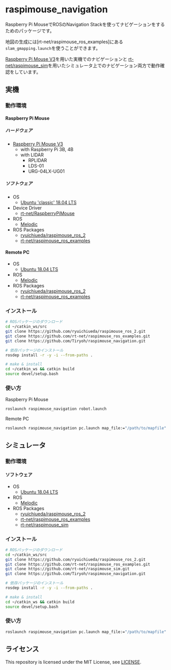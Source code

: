 # raspimouse_navigation

Raspberry Pi MouseでROSのNavigation Stackを使ってナビゲーションをするためのパッケージです。

地図の生成には[rt-net/raspimouse_ros_examples]にある`slam_gmapping.launch`を使うことができます。

[Raspberry Pi Mouse V3](https://rt-net.jp/products/raspberrypimousev3/)を用いた実機でのナビゲーションと
[rt-net/raspimouse_sim](https://github.com/rt-net/raspimouse_sim)を用いたシミュレータ上でのナビゲーション両方で動作確認をしています。

## 実機
### 動作環境
#### Raspberry Pi Mouse
##### ハードウェア

* [Raspberry Pi Mouse V3](https://rt-net.jp/products/raspberrypimousev3/)
  * with Raspberry Pi 3B, 4B
  * with LIDAR
    * RPLIDAR
    * LDS-01
    * URG-04LX-UG01

##### ソフトウェア

* OS
  * [Ubuntu 'classic' 18.04 LTS](https://wiki.ubuntu.com/ARM/RaspberryPi)
* Device Driver
  * [rt-net/RaspberryPiMouse](https://github.com/rt-net/RaspberryPiMouse)
* ROS
  * [Melodic](https://wiki.ros.org/melodic/Installation/Ubuntu)
* ROS Packages
  * [ryuichiueda/raspimouse_ros_2](https://github.com/ryuichiueda/raspimouse_ros_2)
  * [rt-net/raspimouse_ros_examples](https://github.com/rt-net/raspimouse_ros_examples)

#### Remote PC

* OS
  * [Ubuntu 18.04 LTS](https://www.ubuntulinux.jp/News/ubuntu1804-ja-remix)
* ROS
  * [Melodic](https://wiki.ros.org/melodic/Installation/Ubuntu)
* ROS Packages
  * [ryuichiueda/raspimouse_ros_2](https://github.com/ryuichiueda/raspimouse_ros_2)
  * [rt-net/raspimouse_ros_examples](https://github.com/rt-net/raspimouse_ros_examples)

### インストール

```sh
# ROSパッケージのダウンロード
cd ~/catkin_ws/src
git clone https://github.com/ryuichiueda/raspimouse_ros_2.git
git clone https://github.com/rt-net/raspimouse_ros_examples.git
git clone https://github.com/Tiryoh/raspimouse_navigation.git

# 依存パッケージのインストール
rosdep install -r -y -i --from-paths .

# make & install
cd ~/catkin_ws && catkin build
source devel/setup.bash
```

### 使い方

Raspberry Pi Mouse

```sh
roslaunch raspimouse_navigation robot.launch
```

Remote PC

```sh
roslaunch raspimouse_navigation pc.launch map_file:="/path/to/mapfile"
```

## シミュレータ
### 動作環境
#### ソフトウェア

* OS
  * [Ubuntu 18.04 LTS](https://www.ubuntulinux.jp/News/ubuntu1804-ja-remix)
* ROS
  * [Melodic](https://wiki.ros.org/melodic/Installation/Ubuntu)
* ROS Packages
  * [ryuichiueda/raspimouse_ros_2](https://github.com/ryuichiueda/raspimouse_ros_2)
  * [rt-net/raspimouse_ros_examples](https://github.com/rt-net/raspimouse_ros_examples)
  * [rt-net/raspimouse_sim](https://github.com/rt-net/raspimouse_sim)

### インストール

```sh
# ROSパッケージのダウンロード
cd ~/catkin_ws/src
git clone https://github.com/ryuichiueda/raspimouse_ros_2.git
git clone https://github.com/rt-net/raspimouse_ros_examples.git
git clone https://github.com/rt-net/raspimouse_sim.git
git clone https://github.com/Tiryoh/raspimouse_navigation.git

# 依存パッケージのインストール
rosdep install -r -y -i --from-paths .

# make & install
cd ~/catkin_ws && catkin build
source devel/setup.bash
```

### 使い方

```sh
roslaunch raspimouse_navigation pc.launch map_file:="/path/to/mapfile"
```

## ライセンス

This repository is licensed under the MIT License, see [LICENSE](./LICENSE).